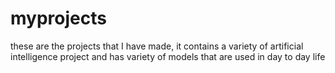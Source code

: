 # myprojects
these are the projects that I have made, it contains a variety of artificial intelligence project and has variety of models that are used in day to day life
